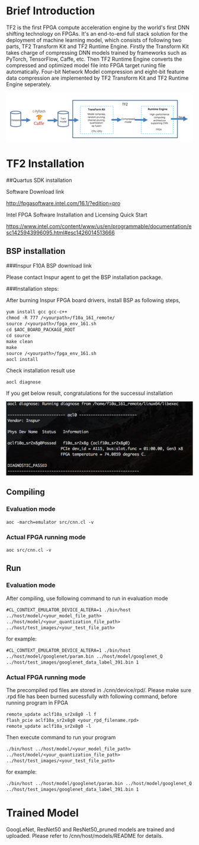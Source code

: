 # Brief Introduction

TF2 is the first FPGA compute acceleration engine by the world's first DNN shifting technology on FPGAs. It's an end-to-end full stack solution for the deployment of machine learning model, which consists of following two parts, TF2 Transform Kit and TF2 Runtime Engine. Firstly the Transform Kit takes charge of compressing DNN models trained by frameworks such as PyTorch, TensorFlow, Caffe, etc. Then TF2 Runtime Engine converts the compressed and optimized model file into FPGA target runing file automatically. Four-bit Network Model compression and eight-bit feature data compression are implemented by TF2 Transform Kit and TF2 Runtime Engine seperately.



![Runtime_Engine_1](../imgs/Runtime_Engine_1.png)



# TF2 Installation

##Quartus SDK installation

Software Download link

http://fpgasoftware.intel.com/16.1/?edition=pro

Intel FPGA Software Installation and Licensing Quick Start

https://www.intel.com/content/www/us/en/programmable/documentation/esc1425943996095.html#esc1426014513666

## BSP installation

###Inspur F10A BSP download link

Please contact Inspur agent to get the BSP installation package.

###Installation steps:

After burning Inspur FPGA board drivers, install BSP as following steps,

 ```shell
yum install gcc gcc-c++
chmod -R 777 /<yourpath>/f10a_161_remote/
source /<yourpath>/fpga_env_161.sh
cd $AOC_BOARD_PACKAGE_ROOT
cd source
make clean
make
source /<yourpath>/fpga_env_161.sh
aocl install
 ```

Check installation result use

```shell
aocl diagnose
```

If you get below result, congratulations for the successul installation

![Runtime_Engine_2](../imgs/Runtime_Engine_2.png)

## Compiling

### Evaluation mode

```shell
aoc -march=emulator src/cnn.cl -v
```

### Actual FPGA running mode

```shell
aoc src/cnn.cl -v
```

## Run

### Evaluation mode

After compiling,  use following command to run in evaluation mode

```shell
#CL_CONTEXT_EMULATOR_DEVICE_ALTERA=1 ./bin/host ../host/model/<your_model_file_path> ../host/model/<your_quantization_file_path> ../host/test_images/<your_test_file_path>
```
for example:

```shell
#CL_CONTEXT_EMULATOR_DEVICE_ALTERA=1 ./bin/host ../host/model/googlenet/param.bin ../host/model/googlenet_Q ../host/test_images/googlenet_data_label_391.bin 1
```

### Actual FPGA running mode

The precompiled rpd files are stored in ./cnn/device/rpd/. 
Please make sure .rpd file has been burned sucessfully with following command, before running program in FPGA

```
remote_update aclf10a_sr2x8g0 -l f
flash_pcie aclf10a_sr2x8g0 <your_rpd_filename.rpd>
remote_update aclf10a_sr2x8g0 -l 
```

Then execute command to run your program

```shell
./bin/host ../host/model/<your_model_file_path> ../host/model/<your_quantization_file_path> ../host/test_images/<your_test_file_path>
```
for example:

```shell
./bin/host ../host/model/googlenet/param.bin ../host/model/googlenet_Q ../host/test_images/googlenet_data_label_391.bin 1
```

# Trained Model

GoogLeNet, ResNet50 and ResNet50_pruned models are trained and uploaded. Please refer to /cnn/host/models/README for details.

